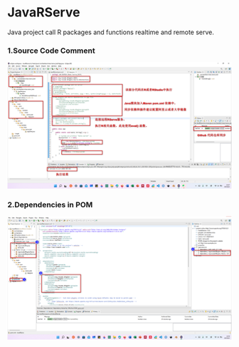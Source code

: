 # JavaRServe
Java project call R packages and functions realtime and remote serve.

### 1.Source Code Comment

![Source Code Comment](https://github.com/benben-miao/JavaRServe/raw/master/resource/readme/JavaRServe.png)

### 2.Dependencies in POM

![Dependencies in POM](https://github.com/benben-miao/JavaRServe/raw/master/resource/readme/JavaRServe2.png)
